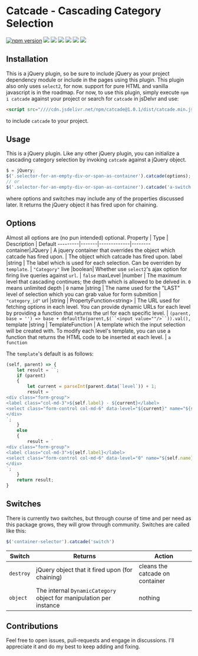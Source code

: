 # Catcade - Cascading Category Selection
[![npm version](https://badge.fury.io/js/catcade.svg)](https://badge.fury.io/js/catcade)
![](https://img.shields.io/github/issues/tebco/catcade.svg?style=flat-square)
![](https://img.shields.io/github/forks/tebco/catcade.svg?style=flat-square)
![](https://img.shields.io/github/stars/tebco/catcade.svg?style=flat-square)
![](https://img.shields.io/github/license/tebco/catcade.svg?style=flat-square)
[![](https://data.jsdelivr.com/v1/package/npm/catcade/badge)](https://www.jsdelivr.com/package/npm/catcade)
![](https://img.shields.io/twitter/url/https/github.com/tebco/catcade.svg?style=social)


## Installation

This is a jQuery plugin, so be sure to include jQuery as your project dependency module or include in the pages using this plugin. This plugin also only uses `select2`, for now. support for pure HTML and vanilla javascript is in the roadmap. For now, to use this plugin, simply execute `npm i catcade` against your project or search for `catcade` in jsDelvr and use:
```html
<script src="////cdn.jsdelivr.net/npm/catcade@1.0.1/dist/catcade.min.js"></script>
```
to include `catcade` to your project.
## Usage
This is a jQuery plugin. Like any other jQuery plugin, you can initialize a cascading category selection by invoking `catcade` against a jQuery object.

```javascript
$ = jQuery;
$('.selector-for-an-empty-div-or-span-as-container').catcade(options);
// or
$('.selector-for-an-empty-div-or-span-as-container').catcade('a-switch');
```
where options and switches may include any of the properties discussed later. It returns the jQuery object it has fired upon for chaining.
## Options
Almost all options are (no pun intended) optional.
Property | Type  | Description | Default
---------|-------|-------------|--------
container|JQuery | A jquery container that overrides the object which catcade has fired upon. | The object which catcade has fired upon.
label    |string | The label which is used for each selection. Can be overriden by `template`. | `"Category"`
live     |boolean| Whether use `select2`'s ajax option for firing live queries against `url`. | `false`
maxLevel |number | The maximum level that cascading continues; the depth which is allowed to be delved in. `0` means unlimited depth | `0`
name     |string | The name used for the "LAST" level of selection which you can grab value for form submition | `"category_id"`
url      |string \| PropertyFunction\<string\> | The URL used for fetching options in each level. You can provide dynamic URLs for each level by providing a function that returns the url for each specific level. | `(parent, base = '') => base + defaultTo(parent,$(``<input value=""/>``)).val(),`
template |string \| TemplateFunction | A template which the input selection will be created with. To modify each level's template, you can use a function that returns the HTML code to be inserted at each level. | `a function`

The `template`'s default is as follows:
```javascript
(self, parent) => {
    let result = ``;
    if (parent)
    {
        let current = parseInt(parent.data(`level`)) + 1;
        result = `
<div class="form-group">
<label class="col-md-3">${self.label} - ${current}</label>
<select class="form-control col-md-6" data-level="${current}" name="${self.name}"><option></option></select>
</div>
`;
    }
    else
    {
        result = `
<div class="form-group">
<label class="col-md-3">${self.label}</label>
<select class="form-control col-md-6" data-level="0" name="${self.name}"><option></option></select>
</div>
`;
    }
    return result;
}
```
## Switches

There is currently two switches, but through course of time and per need as this package grows, they will grow through community. Switches are called like this:

```javascript
$('container-selector').catcade('switch')
```

Switch | Returns | Action
-------|---------|-------
`destroy` | jQuery object that it fired upon (for chaining) | cleans the catcade on container
`object` | The internal `DynamicCategory` object for manipulation per instance | nothing


## Contributions
Feel free to open issues, pull-requests and engage in discussions. I'll appreciate it and do my best to keep adding and fixing.